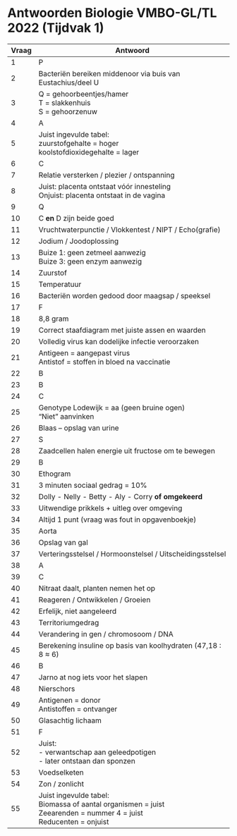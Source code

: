 # Antwoorden Biologie VMBO-GL/TL 2022 (Tijdvak 1)

| Vraag | Antwoord |
|-------|----------|
| 1     | P |
| 2     | Bacteriën bereiken middenoor via buis van Eustachius/deel U |
| 3     | Q = gehoorbeentjes/hamer<br>T = slakkenhuis<br>S = gehoorzenuw |
| 4     | A |
| 5     | Juist ingevulde tabel:<br> zuurstofgehalte = hoger<br> koolstofdioxidegehalte = lager |
| 6     | C |
| 7     | Relatie versterken / plezier / ontspanning |
| 8     | Juist: placenta ontstaat vóór innesteling<br>Onjuist: placenta ontstaat in de vagina |
| 9     | Q |
| 10    | C **en** D zijn beide goed |
| 11    | Vruchtwaterpunctie / Vlokkentest / NIPT / Echo(grafie) |
| 12    | Jodium / Joodoplossing |
| 13    | Buize 1: geen zetmeel aanwezig<br>Buize 3: geen enzym aanwezig |
| 14    | Zuurstof |
| 15    | Temperatuur |
| 16    | Bacteriën worden gedood door maagsap / speeksel |
| 17    | F |
| 18    | 8,8 gram |
| 19    | Correct staafdiagram met juiste assen en waarden |
| 20    | Volledig virus kan dodelijke infectie veroorzaken |
| 21    | Antigeen = aangepast virus<br>Antistof = stoffen in bloed na vaccinatie |
| 22    | B |
| 23    | B |
| 24    | C |
| 25    | Genotype Lodewijk = aa (geen bruine ogen)<br>“Niet” aanvinken |
| 26    | Blaas – opslag van urine |
| 27    | S |
| 28    | Zaadcellen halen energie uit fructose om te bewegen |
| 29    | B |
| 30    | Ethogram |
| 31    | 3 minuten sociaal gedrag = 10% |
| 32    | Dolly - Nelly - Betty - Aly - Corry **of omgekeerd** |
| 33    | Uitwendige prikkels + uitleg over omgeving |
| 34    | Altijd 1 punt (vraag was fout in opgavenboekje) |
| 35    | Aorta |
| 36    | Opslag van gal |
| 37    | Verteringsstelsel / Hormoonstelsel / Uitscheidingsstelsel |
| 38    | A |
| 39    | C |
| 40    | Nitraat daalt, planten nemen het op |
| 41    | Reageren / Ontwikkelen / Groeien |
| 42    | Erfelijk, niet aangeleerd |
| 43    | Territoriumgedrag |
| 44    | Verandering in gen / chromosoom / DNA |
| 45    | Berekening insuline op basis van koolhydraten (47,18 : 8 ≈ 6) |
| 46    | B |
| 47    | Jarno at nog iets voor het slapen |
| 48    | Nierschors |
| 49    | Antigenen = donor<br>Antistoffen = ontvanger |
| 50    | Glasachtig lichaam |
| 51    | F |
| 52    | Juist:<br>- verwantschap aan geleedpotigen<br>- later ontstaan dan sponzen |
| 53    | Voedselketen |
| 54    | Zon / zonlicht |
| 55    | Juist ingevulde tabel:<br> Biomassa of aantal organismen = juist<br> Zeearenden = nummer 4 = juist<br> Reducenten = onjuist |
